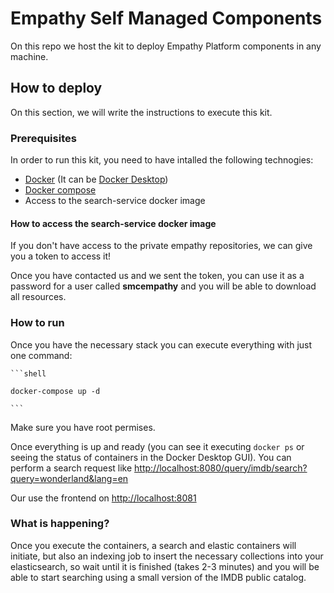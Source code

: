 # Empathy Self Managed Components
On this repo we host the kit to deploy Empathy Platform components in any machine.

## How to deploy
On this section, we will write the instructions to execute this kit.

### Prerequisites
In order to run this kit, you need to have intalled the following technogies:
* [Docker](https://www.docker.com/) (It can be [Docker Desktop](https://www.docker.com/products/docker-desktop/))
* [Docker compose](https://docs.docker.com/compose/install/)
* Access to the search-service docker image

#### How to access the search-service docker image

If you don't have access to the private empathy repositories, we can give you a token to access it! 

Once you have contacted us and we sent the token, you can use it as a password for a user called **smcempathy** and you will be able to download all resources.

### How to run
Once you have the necessary stack you can execute everything with just one command:

    ```shell

    docker-compose up -d

    ```

Make sure you have root permises.

Once everything is up and ready (you can see it executing `docker ps` or seeing the status of containers in the Docker Desktop GUI). You can perform a search request like [http://localhost:8080/query/imdb/search?query=wonderland&lang=en](http://localhost:8080/query/imdb/search?query=wonderland&lang=en)

Our use the frontend on [http://localhost:8081](http://localhost:8081)

### What is happening?
Once you execute the containers, a search and elastic containers will initiate, but also an indexing job to insert the necessary collections into your elasticsearch, so wait until it is finished (takes 2-3 minutes) and you will be able to start searching using a small version of the IMDB public catalog.
